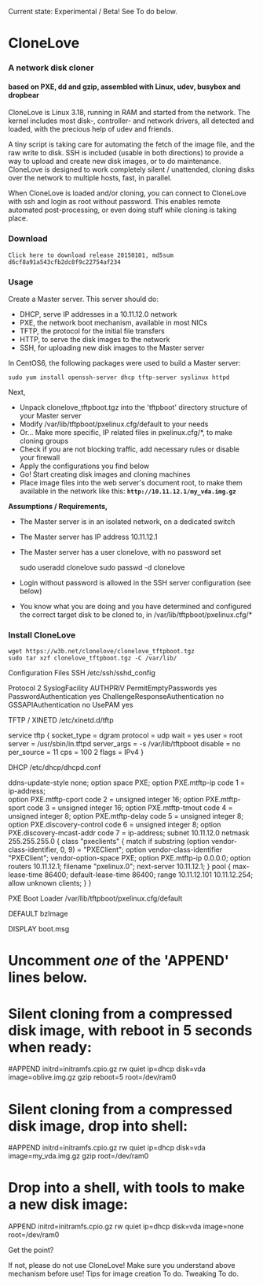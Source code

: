 Current state: Experimental / Beta! See To do below.

# CloneLove

### A network disk cloner
#### based on PXE, dd and gzip, assembled with Linux, udev, busybox and dropbear

CloneLove is Linux 3.18, running in RAM and started from the network. The kernel includes most disk-, controller- and network drivers, all detected and loaded, with the precious help of udev and friends.

A tiny script is taking care for automating the fetch of the image file, and the raw write to disk. SSH is included (usable in both directions) to provide a way to upload and create new disk images, or to do maintenance. CloneLove is designed to work completely silent / unattended, cloning disks over the network to multiple hosts, fast, in parallel.

When CloneLove is loaded and/or cloning, you can connect to CloneLove with ssh and login as root without password. This enables remote automated post-processing, or even doing stuff while cloning is taking place.

### Download

    Click here to download release 20150101, md5sum d6cf8a91a543cfb2dc8f9c22754af234

### Usage

Create a Master server. This server should do:

* DHCP, serve IP addresses in a 10.11.12.0 network
* PXE, the network boot mechanism, available in most NICs
* TFTP, the protocol for the initial file transfers
* HTTP, to serve the disk images to the network
* SSH, for uploading new disk images to the Master server

In CentOS6, the following packages were used to build a Master server:

    sudo yum install openssh-server dhcp tftp-server syslinux httpd

Next,

* Unpack clonelove_tftpboot.tgz into the 'tftpboot' directory structure of your Master server
* Modify /var/lib/tftpboot/pxelinux.cfg/default to your needs
* Or... Make more specific, IP related files in pxelinux.cfg/*, to make cloning groups
* Check if you are not blocking traffic, add necessary rules or disable your firewall
* Apply the configurations you find below
* Go! Start creating disk images and cloning machines
* Place image files into the web server's document root, to make them available in the network like this: **`http://10.11.12.1/my_vda.img.gz`**

**Assumptions / Requirements,**

* The Master server is in an isolated network, on a dedicated switch
* The Master server has IP address 10.11.12.1
* The Master server has a user clonelove, with no password set

    sudo useradd clonelove
    sudo passwd -d clonelove

* Login without password is allowed in the SSH server configuration (see below)
* You know what you are doing and you have determined and configured the correct target disk to be cloned to, in /var/lib/tftpboot/pxelinux.cfg/*

### Install CloneLove

    wget https://w3b.net/clonelove/clonelove_tftpboot.tgz
    sudo tar xzf clonelove_tftpboot.tgz -C /var/lib/

Configuration Files
SSH
/etc/ssh/sshd_config

Protocol 2
SyslogFacility AUTHPRIV
PermitEmptyPasswords yes
PasswordAuthentication yes
ChallengeResponseAuthentication no
GSSAPIAuthentication no
UsePAM yes

TFTP / XINETD
/etc/xinetd.d/tftp

service tftp
{
	socket_type		= dgram
	protocol		= udp
	wait			= yes
	user			= root
	server			= /usr/sbin/in.tftpd
	server_args		= -s /var/lib/tftpboot
	disable			= no
	per_source		= 11
	cps			= 100 2
	flags			= IPv4
}

DHCP
/etc/dhcp/dhcpd.conf

ddns-update-style none;
option space PXE;
option PXE.mtftp-ip               code 1 = ip-address;  
option PXE.mtftp-cport            code 2 = unsigned integer 16;
option PXE.mtftp-sport            code 3 = unsigned integer 16;
option PXE.mtftp-tmout            code 4 = unsigned integer 8;
option PXE.mtftp-delay            code 5 = unsigned integer 8;
option PXE.discovery-control      code 6 = unsigned integer 8;
option PXE.discovery-mcast-addr   code 7 = ip-address;
subnet 10.11.12.0 netmask 255.255.255.0 {
  class "pxeclients" {
    match if substring (option vendor-class-identifier, 0, 9) = "PXEClient";
    option vendor-class-identifier "PXEClient";
    vendor-option-space PXE;
    option PXE.mtftp-ip 0.0.0.0;
    option routers 10.11.12.1;
    filename "pxelinux.0";
    next-server 10.11.12.1;
  }
  pool {
    max-lease-time 86400;
    default-lease-time 86400;
    range 10.11.12.101 10.11.12.254;
    allow unknown clients;
  }
}

PXE Boot Loader
/var/lib/tftpboot/pxelinux.cfg/default

DEFAULT bzImage

DISPLAY boot.msg

# Uncomment *one* of the 'APPEND' lines below.

# Silent cloning from a compressed disk image, with reboot in 5 seconds when ready:
#APPEND initrd=initramfs.cpio.gz rw quiet ip=dhcp disk=vda image=oblive.img.gz gzip reboot=5 root=/dev/ram0

# Silent cloning from a compressed disk image, drop into shell:
#APPEND initrd=initramfs.cpio.gz rw quiet ip=dhcp disk=vda image=my_vda.img.gz gzip root=/dev/ram0

# Drop into a shell, with tools to make a new disk image:
APPEND initrd=initramfs.cpio.gz rw quiet ip=dhcp disk=vda image=none root=/dev/ram0

Get the point?

If not, please do not use CloneLove! Make sure you understand above mechanism before use!
Tips for image creation
To do.
Tweaking
To do.
